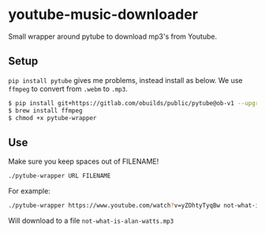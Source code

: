 # youtube-music-downloader

Small wrapper around pytube to download mp3's from Youtube.

## Setup

`pip install pytube` gives me problems, instead install as below.  We use `ffmpeg` to convert from `.webm` to `.mp3`.

```bash
$ pip install git+https://gitlab.com/obuilds/public/pytube@ob-v1 --upgrade
$ brew install ffmpeg
$ chmod +x pytube-wrapper
```

## Use

Make sure you keep spaces out of FILENAME!

```bash
./pytube-wrapper URL FILENAME
```

For example:
```bash
./pytube-wrapper https://www.youtube.com/watch?v=yZOhtyTyqBw not-what-is-alan-watts
```

Will download to a file `not-what-is-alan-watts.mp3`
